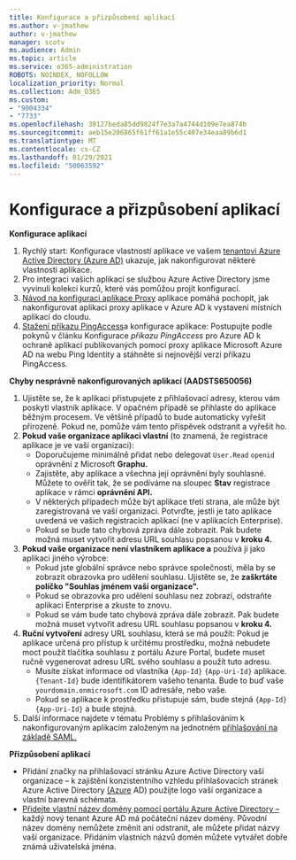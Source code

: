 ```yaml
---
title: Konfigurace a přizpůsobení aplikací
ms.author: v-jmathew
author: v-jmathew
manager: scotv
ms.audience: Admin
ms.topic: article
ms.service: o365-administration
ROBOTS: NOINDEX, NOFOLLOW
localization_priority: Normal
ms.collection: Adm_O365
ms.custom:
- "9004334"
- "7733"
ms.openlocfilehash: 30127beda85dd9824f7e3a7a4744d109e7ea874b
ms.sourcegitcommit: aeb15e206865f61ff61a1e55c407e34eaa89b6d1
ms.translationtype: MT
ms.contentlocale: cs-CZ
ms.lasthandoff: 01/29/2021
ms.locfileid: "50063592"
---
```

# <a name="configure-and-customize-applications"></a>Konfigurace a přizpůsobení aplikací

**Konfigurace aplikací**

1. Rychlý start: Konfigurace vlastností aplikace ve vašem [tenantovi Azure Active Directory (Azure AD)](https://docs.microsoft.com/azure/active-directory/manage-apps/add-application-portal-configure) ukazuje, jak nakonfigurovat některé vlastnosti aplikace.
2. Pro integraci vašich aplikací se službou [](https://docs.microsoft.com/azure/active-directory/saas-apps/tutorial-list) Azure Active Directory jsme vyvinuli kolekci kurzů, které vás pomůžou projít konfigurací.
3. [Návod na konfiguraci aplikace Proxy](https://docs.microsoft.com/azure/active-directory/manage-apps/application-proxy-config-how-to) aplikace pomáhá pochopit, jak nakonfigurovat aplikaci proxy aplikace v Azure AD k vystavení místních aplikací do cloudu.
4. [Stažení příkazu PingAccess](https://docs.microsoft.com/azure/active-directory/manage-apps/application-proxy-ping-access-publishing-guide#download-pingaccess-and-configure-your-application)a konfigurace aplikace: Postupujte podle pokynů v článku Konfigurace *příkazu PingAccess* pro Azure AD k ochraně aplikací publikovaných pomocí proxy aplikace Microsoft Azure AD na webu Ping Identity a stáhněte si nejnovější verzi příkazu PingAccess.

**Chyby nesprávně nakonfigurovaných aplikací (AADSTS650056)**

1. Ujistěte se, že k aplikaci přistupujete z přihlašovací adresy, kterou vám poskytl vlastník aplikace. V opačném případě se přihlaste do aplikace běžným procesem. Ve většině případů to bude automaticky vyřešit přirozeně. Pokud ne, pomůže vám tento příspěvek odstranit a vyřešit ho.
2. **Pokud vaše organizace aplikaci vlastní** (to znamená, že registrace aplikace je ve vaší organizaci):
    - Doporučujeme minimálně přidat nebo delegovat `User.Read` `openid` oprávnění z Microsoft **Graphu.**
    - Zajistěte, aby aplikace a všechna její oprávnění byly souhlasné. Můžete to ověřit tak, že se podíváme na sloupec **Stav** registrace aplikace v rámci **oprávnění API.**
    - V některých případech může být aplikace třetí strana, ale může být zaregistrovaná ve vaší organizaci. Potvrďte, jestli je tato aplikace uvedená ve vašich registracích aplikací (ne v aplikacích Enterprise).
    - Pokud se bude tato chybová zpráva dále zobrazit. Pak budete možná muset vytvořit adresu URL souhlasu popsanou v **kroku 4.**
3. **Pokud vaše organizace není vlastníkem aplikace a** používá ji jako aplikaci jiného výrobce:
    - Pokud jste globální správce nebo správce společnosti, měla by se zobrazit obrazovka pro udělení souhlasu. Ujistěte se, že **zaškrtáte políčko "Souhlas jménem vaší organizace".**
    - Pokud se obrazovka pro udělení souhlasu nez zobrazí, odstraňte aplikaci Enterprise a zkuste to znovu.
    - Pokud se vám bude tato chybová zpráva dále zobrazit. Pak budete možná muset vytvořit adresu URL souhlasu popsanou v **kroku 4.**
4. **Ruční vytvoření** adresy URL souhlasu, která se má použít: Pokud je aplikace určená pro přístup k určitému prostředku, možná nebudete moct použít tlačítka souhlasu z portálu Azure Portal, budete muset ručně vygenerovat adresu URL svého souhlasu a použít tuto adresu.
    - Musíte získat informace od vlastníka `{App-Id}` `{App-Uri-Id}` aplikace. `{Tenant-Id}` bude identifikátorem vašeho tenanta. Bude to buď vaše `yourdomain.onmicrosoft.com` ID adresáře, nebo vaše.
    - Pokud se aplikace k prostředku přistupuje sám, bude stejná `{App-Id}` `{App-Uri-Id}` a bude stejná.
5. Další informace najdete v tématu Problémy s přihlašováním k nakonfigurovaným aplikacím založeným na jednotném [přihlašování na základě SAML.](https://docs.microsoft.com/azure/active-directory/manage-apps/application-sign-in-problem-federated-sso-gallery#misconfigured-application)

**Přizpůsobení aplikací**

- Přidání značky na přihlašovací stránku Azure Active Directory vaší organizace – k zajištění konzistentního vzhledu přihlašovacích stránek Azure Active Directory [(Azure](https://docs.microsoft.com/azure/active-directory/fundamentals/customize-branding) AD) použijte logo vaší organizace a vlastní barevná schémata.
- [Přidejte vlastní název domény pomocí portálu Azure Active Directory –](https://docs.microsoft.com/azure/active-directory/fundamentals/add-custom-domain) každý nový tenant Azure AD má počáteční název domény. Původní název domény nemůžete změnit ani odstranit, ale můžete přidat názvy vaší organizace. Přidáním vlastních názvů domén můžete vytvářet dobře známá uživatelská jména.

